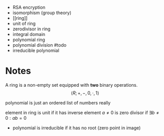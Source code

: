 
- RSA encryption
- isomorphism (group theory)
- [[ring]]
- unit of ring
- zerodivisor in ring
- integral domain
- polynomial ring
- polynomial division #todo
- irreducible polynomial


# Notes

A ring is a non-empty set equipped with **two** binary operations.
$$
\langle R; +, -, 0, \cdot,1 \rangle 
$$

polynomial is just an ordered list of numbers really

element in ring is unit if it has inverse
element $a\neq0$ is zero divisor if $\exists b\neq0:ab=0$

- polynomial is irreducible if it has no root (zero point in image)